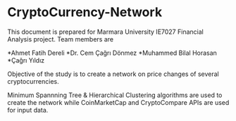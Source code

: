 # CryptoCurrency-Network

This document is prepared for Marmara University IE7027 Financial Analysis project. Team members are 

*Ahmet Fatih Dereli
*Dr. Cem Çağrı Dönmez
*Muhammed Bilal Horasan
*Çağrı Yıldız

Objective of the study is to create a network on price changes of several cryptocurrencies.

Minimum Spannning Tree & Hierarchical Clustering algorithms are used to create the network while  CoinMarketCap and CryptoCompare APIs are used for input data.

